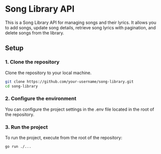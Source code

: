 # Song Library API

This is a Song Library API for managing songs and their lyrics.
It allows you to add songs, update song details, retrieve song lyrics with pagination, and delete songs from the library.

## Setup

### 1. Clone the repository

Clone the repository to your local machine.

```bash
git clone https://github.com/your-username/song-library.git
cd song-library
```

### 2. Configure the environment

You can configure the project settings in the .env file located in the root of the repository.

### 3. Run the project
To run the project, execute from the root of the repository:
```
go run ./...
```